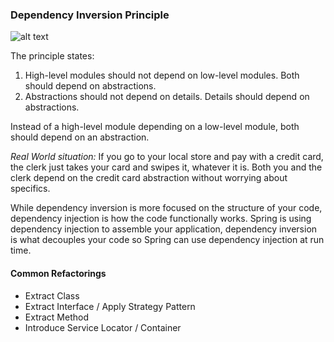### Dependency Inversion Principle
![alt text](https://lostechies.com/derickbailey/files/2011/03/DependencyInversionPrinciple_0278F9E2.jpg)

The principle states:

1. High-level modules should not depend on low-level modules. Both should depend on abstractions.
2. Abstractions should not depend on details. Details should depend on abstractions.

Instead of a high-level module depending on a low-level module, both should depend on an abstraction.

*Real World situation:* If you go to your local store and pay with a credit card, 
              the clerk just takes your card and swipes it, whatever it is. 
              Both you and the clerk depend on the credit card abstraction without worrying about specifics.

While dependency inversion is more focused on the structure of your code, 
dependency injection is how the code functionally works. 
Spring is using dependency injection to assemble your application, dependency
inversion is what decouples your code so Spring can use dependency injection at run time.

#### Common Refactorings
- Extract Class
- Extract Interface / Apply Strategy Pattern
- Extract Method
- Introduce Service Locator / Container